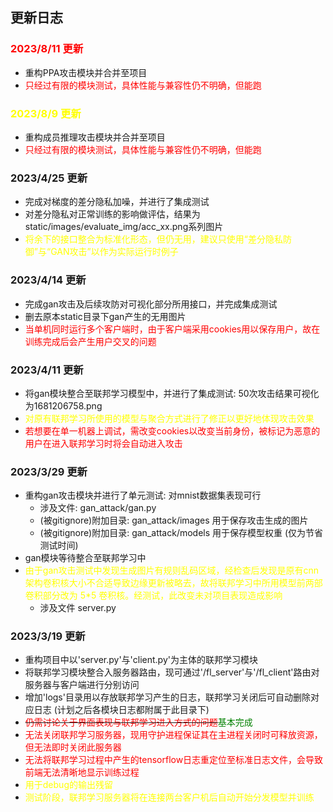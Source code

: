 ## 更新日志
### <font color="red">2023/8/11 更新</font>
+ 重构PPA攻击模块并合并至项目
+ <font color="red">只经过有限的模块测试，具体性能与兼容性仍不明确，但能跑</font>

### <font color="yellow">2023/8/9 更新</font>
+ 重构成员推理攻击模块并合并至项目
+ <font color="red">只经过有限的模块测试，具体性能与兼容性仍不明确，但能跑</font>

### <font>2023/4/25  更新</font>
+ 完成对梯度的差分隐私加噪，并进行了集成测试
+ 对差分隐私对正常训练的影响做评估，结果为static/images/evaluate_img/acc_xx.png系列图片
+ <font color="yellow">将余下的接口整合为标准化形态，但仍无用，建议只使用“差分隐私防御”与“GAN攻击”以作为实际运行时例子</font>

### <font>2023/4/14  更新</font>
+ 完成gan攻击及后续攻防对可视化部分所用接口，并完成集成测试
+ 删去原本static目录下gan产生的无用图片
+ <font color="red">当单机同时运行多个客户端时，由于客户端采用cookies用以保存用户，故在训练完成后会产生用户交叉的问题</font>

### <font>2023/4/11  更新</font>
+ 将gan模块整合至联邦学习模型中，并进行了集成测试: 50次攻击结果可视化为1681206758.png
+ <font color="yellow">对原有联邦学习所使用的模型与聚合方式进行了修正以更好地体现攻击效果</font>
+ <font color="red">若想要在单一机器上调试，需改变cookies以改变当前身份，被标记为恶意的用户在进入联邦学习时将会自动进入攻击</font>

### <font>2023/3/29 更新</font>
+ 重构gan攻击模块并进行了单元测试: 对mnist数据集表现可行
  + 涉及文件: gan_attack/gan.py
  + (被gitignore)附加目录: gan_attack/images 用于保存攻击生成的图片
  + (被gitignore)附加目录: gan_attack/models 用于保存模型权重 (仅为节省测试时间)
+ gan模块等待整合至联邦学习中
+ <font color="yellow">由于gan攻击测试中发现生成图片有规则乱码区域，经检查后发现是原有cnn架构卷积核大小不合适导致边缘更新被略去，故将联邦学习中所用模型前两部卷积部分改为 5*5 卷积核。经测试，此改变未对项目表现造成影响</font>
    + 涉及文件 server.py

### <font>2023/3/19 更新</font>
+ 重构项目中以'server.py'与'client.py'为主体的联邦学习模块
+ 将联邦学习模块整合入服务器路由，现可通过'/fl_server'与'/fl_client'路由对服务器与客户端进行分别访问
+ 增加'logs'目录用以存放联邦学习产生的日志，联邦学习关闭后可自动删除对应日志 (计划之后各模块日志都附属于此目录下)
+ ~~<font color="red">仍需讨论关于界面表现与联邦学习进入方式的问题</font>~~<font color="green">基本完成</font>
+ <font color="red">无法关闭联邦学习服务器，现用守护进程保证其在主进程关闭时可释放资源，但无法即时关闭此服务器</font>
+ <font color="red">无法将联邦学习过程中产生的tensorflow日志重定位至标准日志文件，会导致前端无法清晰地显示训练过程</font>
+ <font color="yellow">用于debug的输出残留</font>
+ <font color="yellow">测试阶段，联邦学习服务器将在连接两台客户机后自动开始分发模型并训练</font>
